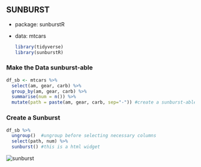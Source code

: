 ## SUNBURST
- package: sunburstR

- data: mtcars  

  ```R
  library(tidyverse) 
  library(sunburstR)  
  ```

### Make the Data sunburst-able
```R
df_sb <- mtcars %>%
  select(am, gear, carb) %>%
  group_by(am, gear, carb) %>%
  summarise(num = n()) %>%  
  mutate(path = paste(am, gear, carb, sep="-")) #create a sunburst-able variable
```

### Create a Sunburst
```R
df_sb %>%
  ungroup()  #ungroup before selecting necessary columns
  select(path, num) %>% 
  sunburst() #this is a html widget

```

![sunburst](C:\Users\igola\Desktop\sunburst.png)